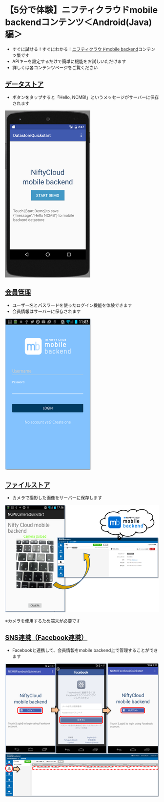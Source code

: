 # 【5分で体験】ニフティクラウドmobile backendコンテンツ＜Android(Java)編＞

* すぐに試せる！すぐにわかる！[ニフティクラウドmobile backend](http://mb.cloud.nifty.com/)コンテンツ集です
* APIキーを設定するだけで簡単に機能をお試しいただけます
 * 詳しくは各コンテンツページをご覧ください

## [データストア](https://github.com/NIFTYCloud-mbaas/android_data_demo)

* ボタンをタップすると「Hello, NCMB!」というメッセージがサーバーに保存されます

![Androidデータストア](/readme-img/Android-data.png)


## [会員管理](https://github.com/NIFTYCloud-mbaas/android_login_demo)

* ユーザー名とパスワードを使ったログイン機能を体験できます
* 会員情報はサーバーに保存されます

![Android会員管理](/readme-img/Android-login.png)

## [ファイルストア](https://github.com/NIFTYCloud-mbaas/android_camera_demo)

* カメラで撮影した画像をサーバーに保存します

![Androidファイルストア](/readme-img/Android-file.png)

※カメラを使用するため端末が必要です

## [SNS連携（Facebook連携）](https://github.com/NIFTYCloud-mbaas/android_facebook_demo)

* Facebookと連携して、会員情報をmobile backend上で管理することができます

![AndroidFacebook連携](/readme-img/Android-facebook.png)
